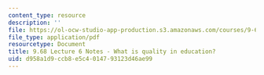 ```yaml
---
content_type: resource
description: ''
file: https://ol-ocw-studio-app-production.s3.amazonaws.com/courses/9-68-affect-neurobiological-psychological-and-sociocultural-counterparts-of-feelings-spring-2013/d958a1d9ccb8e5c4014793123d46ae99_MIT9_68S13_Lect6.pdf
file_type: application/pdf
resourcetype: Document
title: 9.68 Lecture 6 Notes - What is quality in education?
uid: d958a1d9-ccb8-e5c4-0147-93123d46ae99
---
```

